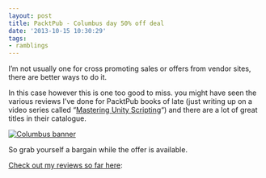 ```yaml
---
layout: post
title: PacktPub - Columbus day 50% off deal
date: '2013-10-15 10:30:29'
tags:
- ramblings
---
```


I’m not usually one for cross promoting sales or offers from vendor sites, there are better ways to do it.

In this case however this is one too good to miss.  you might have seen the various reviews I’ve done for PacktPub books of late (just writing up on a video series called “[Mastering Unity Scripting](http://www.packtpub.com/mastering-unity-4-scripting/video "Mastering Unity Scripting - PacktPub")“) and there are a lot of great titles in their catalogue.

[![Columbus banner](/Images/wordpress/2013/10/Columbus-banner-300x124.jpg "PcktPub Columbus day offer")](http://bit.ly/1bqvB29 "PacktPub Columbus day offer")

So grab yourself a bargain while the offer is available.

[Check out my reviews so far here](http://darkgenesis.zenithmoon.com/tag/packtpub/):

